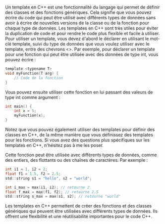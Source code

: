 Un template en C++ est une fonctionnalité du langage qui permet de définir des classes et des fonctions génériques. Cela signifie que vous pouvez écrire du code qui peut être utilisé avec différents types de données sans avoir à écrire de nouvelles versions de la classe ou de la fonction pour chaque type de données. Les templates en C++ sont très utiles pour éviter la duplication de code et pour rendre le code plus flexible et facile à utiliser. Pour utiliser un template, vous devez d'abord le déclarer en utilisant le mot-clé template, suivi du type de données que vous voulez utiliser avec le template, entre des chevrons <>. Par exemple, pour déclarer un template pour une fonction qui peut être utilisée avec des données de type int, vous pouvez écrire :

````C
template <typename T>
void myFunction(T arg) {
    // Code de la fonction
}
````

Vous pouvez ensuite utiliser cette fonction en lui passant des valeurs de type int comme argument :

````C
int main() {
    int x = 5;
    myFunction(x);
}
````

Notez que vous pouvez également utiliser des templates pour définir des classes en C++, de la même manière que vous définissez des templates pour les fonctions. Si vous avez des questions plus spécifiques sur les templates en C++, n'hésitez pas à me les poser.

Cette fonction peut être utilisée avec différents types de données, comme des entiers, des flottants ou des chaînes de caractères. Par exemple :

```C
int i1 = 1, i2 = 2;
float f1 = 1.5, f2 = 2.5;
std::string s1 = "hello", s2 = "world";

int i_max = max(i1, i2); // retourne 2
float f_max = max(f1, f2); // retourne 2.5
std::string s_max = max(s1, s2); // retourne "world"
```

Les templates en C++ permettent de créer des fonctions et des classes génériques qui peuvent être utilisées avec différents types de données. Ils offrent une flexibilité et une réutilisabilité importantes pour le code C++.

